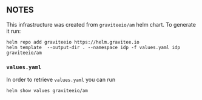 ## NOTES
This infrastructure was created from `graviteeio/am` helm chart. To generate it run:
```
helm repo add graviteeio https://helm.gravitee.io
helm template  --output-dir . --namespace idp -f values.yaml idp graviteeio/am
```

### `values.yaml`
In order to retrieve `values.yaml` you can run
```
helm show values graviteeio/am
```